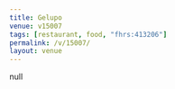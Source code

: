 ```yaml
---
title: Gelupo
venue: v15007
tags: [restaurant, food, "fhrs:413206"]
permalink: /v/15007/
layout: venue
---
```

null